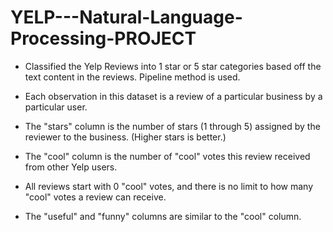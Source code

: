 # YELP---Natural-Language-Processing-PROJECT

-  Classified the Yelp Reviews into 1 star or 5 star categories based off the text content in the reviews. Pipeline method is used.

- Each observation in this dataset is a review of a particular business by a particular user.

- The "stars" column is the number of stars (1 through 5) assigned by the reviewer to the business. (Higher stars is better.) 

- The "cool" column is the number of "cool" votes this review received from other Yelp users.

- All reviews start with 0 "cool" votes, and there is no limit to how many "cool" votes a review can receive. 

- The "useful" and "funny" columns are similar to the "cool" column.
